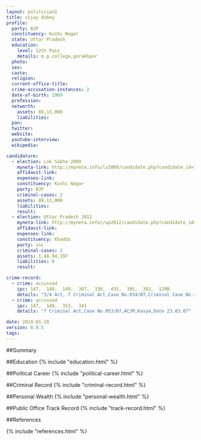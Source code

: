 ```yaml
---
layout: politician2
title: vijay dubey
profile: 
  party: BJP
  constituency: Kushi Nagar
  state: Uttar Pradesh
  education: 
    level: 12th Pass
    details: m.p.college,gorakhpur
  photo: 
  sex: 
  caste: 
  religion: 
  current-office-title: 
  crime-accusation-instances: 2
  date-of-birth: 1969
  profession: 
  networth: 
    assets: 89,13,000
    liabilities: 
  pan: 
  twitter: 
  website: 
  youtube-interview: 
  wikipedia: 

candidature: 
  - election: Lok Sabha 2009
    myneta-link: http://myneta.info/ls2009/candidate.php?candidate_id=1376
    affidavit-link: 
    expenses-link: 
    constituency: Kushi Nagar 
    party: BJP
    criminal-cases: 2
    assets: 89,13,000
    liabilities: 
    result:  
  - election: Uttar Pradesh 2012
    myneta-link: http://myneta.info//up2012/candidate.php?candidate_id=485
    affidavit-link: 
    expenses-link: 
    constituency: Khadda 
    party: inc
    criminal-cases: 2
    assets: 1,48,94,197
    liabilities: 0
    result:  

crime-record: 
  - crime: accussed
    ipc: 147,  148,  149,  307,  336,  435,  395,  392,  120B
    details: "3/4 Act, 7 Criminal Act,Case No.934/07,Criminal Case No.34/07,Thana Kotwali,Padrauna,CJM,Padrauna,Date 01.05.07" 
  - crime: accussed
    ipc: 147,  149,  353,  341
    details: "7 Criminal Act,Case No.053/07,ACJM,Kasya,Date 23.03.07" 

date: 2014-01-28
version: 0.0.5
tags: 
---
```

##Summary


##Education
{% include "education.html" %}


##Political Career
{% include "political-career.html" %}


##Criminal Record
{% include "criminal-record.html" %}


##Personal Wealth
{% include "personal-wealth.html" %}


##Public Office Track Record
{% include "track-record.html" %}


##References


{% include "references.html" %}